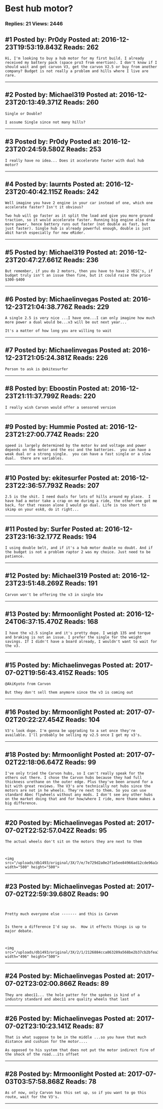 # Best hub motor?

### Replies: 21 Views: 2446

## \#1 Posted by: Pr0dy Posted at: 2016-12-23T19:53:19.843Z Reads: 262

```
Hi, I'm looking to buy a hub motor for my first build. I already received my battery pack (space pro3 from enertion). I don't know if I should wait and get carvon V3, get the carvon V2.5 or buy from another company? Budget is not really a problem and hills where I live are rare.
```

---
## \#2 Posted by: Michael319 Posted at: 2016-12-23T20:13:49.371Z Reads: 260

```
Single or Double?

I assume Single since not many hills?
```

---
## \#3 Posted by: Pr0dy Posted at: 2016-12-23T20:24:59.580Z Reads: 253

```
I really have no idea... Does it accelerate faster with dual hub motor?
```

---
## \#4 Posted by: laurnts Posted at: 2016-12-23T20:40:42.115Z Reads: 242

```
Well imagine you have 2 engine in your car instead of one, which one accelerate faster? Isn't it obvious?

Two hub will go faster as it split the load and give you more ground traction, so it would accelerate faster. Running big engine also draw more power, hence battery runs out faster (not double as fast, but just faster). Single hub is already powerful enough, double is just abit harsh especially for new eRider.
```

---
## \#5 Posted by: Michael319 Posted at: 2016-12-23T20:47:27.661Z Reads: 236

```
But remember, if you do 2 motors, then you have to have 2 VESC's, if budget truly isn't an issue then fine, but it could raise the price $300-$400
```

---
## \#6 Posted by: Michaelinvegas Posted at: 2016-12-23T21:04:38.776Z Reads: 229

```
A single 2.5 is very nice ...I have one...I can only imagine how much more power a dual would be...v3 will be out next year...

It's a matter of how long you are willing to wait
```

---
## \#7 Posted by: Michaelinvegas Posted at: 2016-12-23T21:05:24.381Z Reads: 226

```
Person to ask is @ekitesurfer
```

---
## \#8 Posted by: Eboostin Posted at: 2016-12-23T21:11:37.799Z Reads: 220

```
I really wish Carvon would offer a sensored version
```

---
## \#9 Posted by: Hummie Posted at: 2016-12-23T21:27:00.774Z Reads: 220

```
speed is largely determined by the motor kv and voltage and power depends on the motor and the esc and the batteries.  you can have a weak dual or a strong single.  you can have a fast single or a slow dual.  there are variables.
```

---
## \#10 Posted by: ekitesurfer Posted at: 2016-12-23T22:36:57.793Z Reads: 207

```
2.5 is the shit. I need duals for lots of hills around my place.  I have had a motor take a crap on me during a ride, the other one got me back, for that reason alone I would go dual. Life is too short to skimp on your esk8, do it right...
```

---
## \#11 Posted by: Surfer Posted at: 2016-12-23T23:16:32.177Z Reads: 194

```
I using double belt, and if it's a hub motor double no doubt. And if the budget is not a problem raptor 2 was my choice. Just need to be patience.
```

---
## \#12 Posted by: Michael319 Posted at: 2016-12-23T23:51:48.269Z Reads: 191

```
Carvon won't be offering the v3 in single btw
```

---
## \#13 Posted by: Mrmoonlight Posted at: 2016-12-24T06:37:15.470Z Reads: 168

```
I have the v2.5 single and it's pretty dope. I weigh 135 and torque and braking is not an issue. I prefer the single for the weight savings. If I didn't have a board already, I wouldn't want to wait for the v3.
```

---
## \#15 Posted by: Michaelinvegas Posted at: 2017-07-02T19:56:43.415Z Reads: 105

```
@AkiKyoto from Carvon

But they don't sell them anymore since the v3 is coming out
```

---
## \#16 Posted by: Mrmoonlight Posted at: 2017-07-02T20:22:27.454Z Reads: 104

```
V3's look dope. I'm gonna be upgrading to a set once they're available. I'll probably be selling my v2.5 once I get my v3's.
```

---
## \#18 Posted by: Mrmoonlight Posted at: 2017-07-02T22:18:06.647Z Reads: 99

```
I've only tried the Carvon hubs, so I can't really speak for the others out there. I chose the Carvon hubs because they had full thickness urethane on the outer edge. Plus they've been around for a bit with great reviews. The V3's are technically not hubs since the motors are not in he wheels. They're next to them. So you can use standard Abec flywheels without any mods. I don't see any other hubs on the market doing that and for how/where I ride, more thane makes a big difference.
```

---
## \#20 Posted by: Michaelinvegas Posted at: 2017-07-02T22:52:57.042Z Reads: 95

```
The actual wheels don't sit on the motors they are next to them



<img src="/uploads/db1493/original/3X/7/e/7e729d2a0e2f1e5ee84966ad12cde96a1de8be23.jpg" width="500" height="500">
```

---
## \#23 Posted by: Michaelinvegas Posted at: 2017-07-02T22:59:39.680Z Reads: 90

```


Pretty much everyone else ------- and this is Carvon 


Is there a difference I'd say so.  How it effects things is up to major debate.



<img src="/uploads/db1493/original/3X/2/1/2126884cca863289a568be2b37cb2bfea3f5ab62.jpg" width="496" height="500">
```

---
## \#24 Posted by: Michaelinvegas Posted at: 2017-07-02T23:02:00.866Z Reads: 89

```
They are abec11... the hole patter for the spokes is kind of a industry standard and abec11 are quality wheels that last
```

---
## \#26 Posted by: Michaelinvegas Posted at: 2017-07-02T23:10:23.141Z Reads: 87

```
That is what suppose to be in the middle ...so you have that much distance and cushion for the motor....

As opposed to his system that does not put the motor indirect fire of the shock of the road...its offset
```

---
## \#28 Posted by: Mrmoonlight Posted at: 2017-07-03T03:57:58.868Z Reads: 78

```
As of now, only Carvon has this set up, so if you want to go this route, wait for the V3's.
```

---
